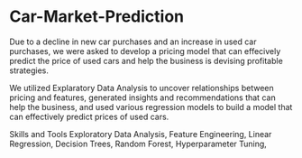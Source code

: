# Car-Market-Prediction
Due to a decline in new car purchases and an increase in used car purchases, we were asked to develop a pricing model that can effecively predict the price of used cars and help the business is devising profitable strategies.

We utilized Explaratory Data Analysis to uncover relationships between pricing and features, generated insights and recommendations that can help the business, and used various regression models to build a model that can effectively predict prices of used cars. 

Skills and Tools
Exploratory Data Analysis, Feature Engineering, Linear Regression, Decision Trees, Random Forest, Hyperparameter Tuning, 
